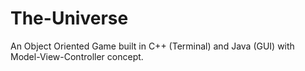 # The-Universe
An Object Oriented Game built in C++ (Terminal) and Java (GUI) with Model-View-Controller concept.

